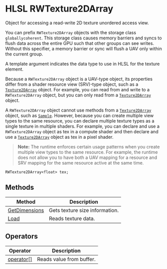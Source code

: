 # HLSL RWTexture2DArray

Object for accessing a read-write 2D texture unordered access view.

You can prefix `RWTexture2DArray` objects with the storage class `globallycoherent`. This storage class causes memory barriers and syncs to flush data across the entire GPU such that other groups can see writes. Without this specifier, a memory barrier or sync will flush a UAV only within the current group.

A template argument indicates the data type to use in HLSL for the texture element.

Because a `RWTexture2DArray` object is a UAV-type object, its properties differ from a shader resource view (SRV)-type object, such as a [`Texture2DArray`](hlsl-obj-texture2Darray.md) object. For example, you can read from and write to a `RWTexture2DArray` object, but you can only read from a [`Texture2DArray`](hlsl-obj-texture2Darray.md) object.

A `RWTexture2DArray` object cannot use methods from a [`Texture2DArray`](hlsl-obj-texture2Darray.md) object, such as [`Sample`](hlsl-method-sample.md). However, because you can create multiple view types to the same resource, you can declare multiple texture types as a single texture in multiple shaders. For example, you can declare and use a `RWTexture2DArray` object as tex in a compute shader and then declare and use a [`Texture2DArray`](hlsl-obj-texture2Darray.md) object as tex in a pixel shader.

>**Note:** The runtime enforces certain usage patterns when you create multiple view types to the same resource. For example, the runtime does not allow you to have both a UAV mapping for a resource and SRV mapping for the same resource active at the same time.

```HLSL
RWTexture2DArray<float> tex;
```

## Methods

| Method | Description |
| - | - |
| [GetDimensions](hlsl-method-getDimensions.md) | Gets texture size information. |
| [Load](hlsl-method-load.md) | Reads texture data. |

## Operators

| Operator | Description |
| - | - |
| [operator\[\]](hlsl-operator.md) | Reads value from buffer. |